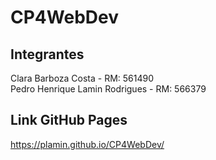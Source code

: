# CP4WebDev

## Integrantes
Clara Barboza Costa - RM: 561490 <br>
Pedro Henrique Lamin Rodrigues - RM: 566379

## Link GitHub Pages
https://plamin.github.io/CP4WebDev/
